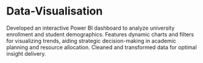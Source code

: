 # Data-Visualisation
Developed an interactive Power BI dashboard to analyze university enrollment and student demographics. Features dynamic charts and filters for visualizing trends, aiding strategic decision-making in academic planning and resource allocation. Cleaned and transformed data for optimal insight delivery.
